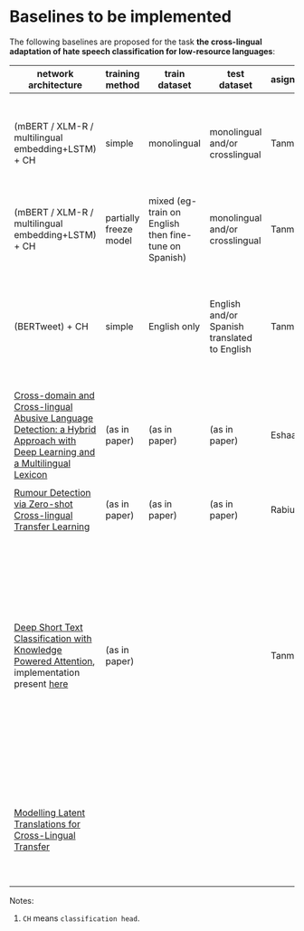 
# Baselines to be implemented
The following baselines are proposed for the task **the cross-lingual adaptation of hate speech classification for low-resource languages**:

| network architecture | training method | train dataset | test dataset | asignee | extra comments | current status
| --- | --- | --- | --- | --- | --- | --- |
| (mBERT / XLM-R / multilingual embedding+LSTM) + CH | simple | monolingual | monolingual and/or crosslingual | Tanmay | <ul></ul> | <ul><li>only XLM-R implemented for now<li>need to expand to other architectures</ul> |
| (mBERT / XLM-R / multilingual embedding+LSTM) + CH | partially freeze model | mixed (eg- train on English then fine-tune on Spanish) | monolingual and/or crosslingual | Tanmay |<ul></ul> | |
| (BERTweet) + CH | simple | English only | English and/or Spanish translated to English  | Tanmay |<ul><li>English evaluation is direct<li> Spanish will need translation to english before evaluating</ul> | |
| [Cross-domain and Cross-lingual Abusive Language Detection: a Hybrid Approach with Deep Learning and a Multilingual Lexicon](https://aclanthology.org/P19-2051.pdf) | (as in paper) | (as in paper) | (as in paper) | Eshaan | <ul><li>offline machine translation<li>uses hurtlex</ul>| |
| [Rumour Detection via Zero-shot Cross-lingual Transfer Learning](https://arxiv.org/pdf/2109.12773.pdf) | (as in paper) | (as in paper) | (as in paper) | Rabiul | <ul><li>Student-teacher method</ul>| |
| [Deep Short Text Classification with Knowledge Powered Attention](https://arxiv.org/pdf/1902.08050.pdf), implementation present [here](https://github.com/AIRobotZhang/STCKA) | (as in paper) | | | Tanmay | <ul><li>does not talk about the cross-lingual setting<li>**might not be a suitable baseline at the moment** <li>uses <ul><li>spacy entity extractor<li>[Microsoft Concept Graph](https://concept.research.microsoft.com/Home/Download)</ul> out of the box</ul> | <ul><li>implemented only with english for now due to dependancy on language-specific KGs<li>current findings suggest that better <ul><li>entity extraction<li> concept graphs</ul> are required<li>**on hold for now ⚠️**</ul> |
| [Modelling Latent Translations for Cross-Lingual Transfer](https://arxiv.org/pdf/2107.11353.pdf) | | | | | <ul><li>online machine translation<li>**might not be a suitable baseline at the moment**</ul>| <ul><li>**on hold for now ⚠️**</ul> |

Notes:

1. `CH` means `classification head`.
